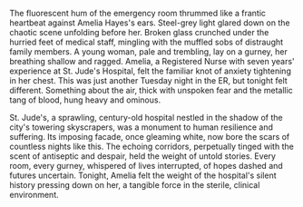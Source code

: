 The fluorescent hum of the emergency room thrummed like a frantic heartbeat against Amelia Hayes's ears.  Steel-grey light glared down on the chaotic scene unfolding before her.  Broken glass crunched under the hurried feet of medical staff, mingling with the muffled sobs of distraught family members.  A young woman, pale and trembling, lay on a gurney, her breathing shallow and ragged.  Amelia, a Registered Nurse with seven years' experience at St. Jude's Hospital, felt the familiar knot of anxiety tightening in her chest.  This was just another Tuesday night in the ER, but tonight felt different.  Something about the air, thick with unspoken fear and the metallic tang of blood, hung heavy and ominous.

St. Jude's, a sprawling, century-old hospital nestled in the shadow of the city's towering skyscrapers, was a monument to human resilience and suffering.  Its imposing facade, once gleaming white, now bore the scars of countless nights like this.  The echoing corridors, perpetually tinged with the scent of antiseptic and despair, held the weight of untold stories.  Every room, every gurney, whispered of lives interrupted, of hopes dashed and futures uncertain.  Tonight, Amelia felt the weight of the hospital's silent history pressing down on her, a tangible force in the sterile, clinical environment.

